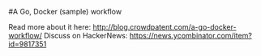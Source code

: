 #A Go, Docker (sample) workflow

Read more about it here: http://blog.crowdpatent.com/a-go-docker-workflow/
Discuss on HackerNews: https://news.ycombinator.com/item?id=9817351
